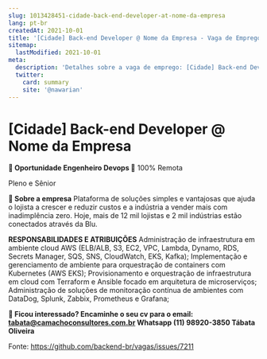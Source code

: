 ```yaml
---
slug: 1013428451-cidade-back-end-developer-at-nome-da-empresa
lang: pt-br
createdAt: 2021-10-01
title: '[Cidade] Back-end Developer @ Nome da Empresa - Vaga de Emprego'
sitemap:
  lastModified: 2021-10-01
meta:
  description: 'Detalhes sobre a vaga de emprego: [Cidade] Back-end Developer @ Nome da Empresa'
  twitter:
    card: summary
    site: '@nawarian'
---
```


# [Cidade] Back-end Developer @ Nome da Empresa

**🚀 Oportunidade Engenheiro Devops 🚀**
100% Remota 

Pleno e Sênior

**📌 Sobre a empresa**
Plataforma de soluções simples e vantajosas que ajuda o lojista a crescer e reduzir custos e a indústria a vender mais com inadimplência zero.
Hoje, mais de 12 mil lojistas e 2 mil indústrias estão conectados através da Blu.

**RESPONSABILIDADES E ATRIBUIÇÕES**
Administração de infraestrutura em ambiente cloud AWS  (ELB/ALB, S3, EC2, VPC, Lambda, Dynamo, RDS, Secrets Manager, SQS, SNS, CloudWatch, EKS, Kafka);
Implementação e gerenciamento de ambiente para orquestração de containers com Kubernetes (AWS EKS);
Provisionamento e orquestração de infraestrutura em cloud com Terraform e Ansible focado em arquitetura de microserviços;
Administração de soluções de monitoração contínua de ambientes com DataDog, Splunk, Zabbix, Prometheus e Grafana;

**📌 Ficou interessado?
Encaminhe o seu cv para o email: tabata@camachoconsultores.com.br
Whatsapp (11) 98920-3850 Tábata Oliveira**



Fonte: https://github.com/backend-br/vagas/issues/7211